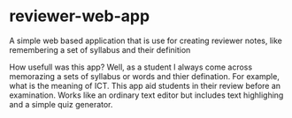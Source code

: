 # reviewer-web-app
A simple web based application that is use for creating reviewer notes, like remembering a set of syllabus and their definition

How usefull was this app?
Well, as a student I always come across memorazing a sets of syllabus or words and thier defination.
For example, what is the meaning of ICT. This app aid students in their review before an examination.
Works like an ordinary text editor but includes text highlighing and a simple quiz generator.


